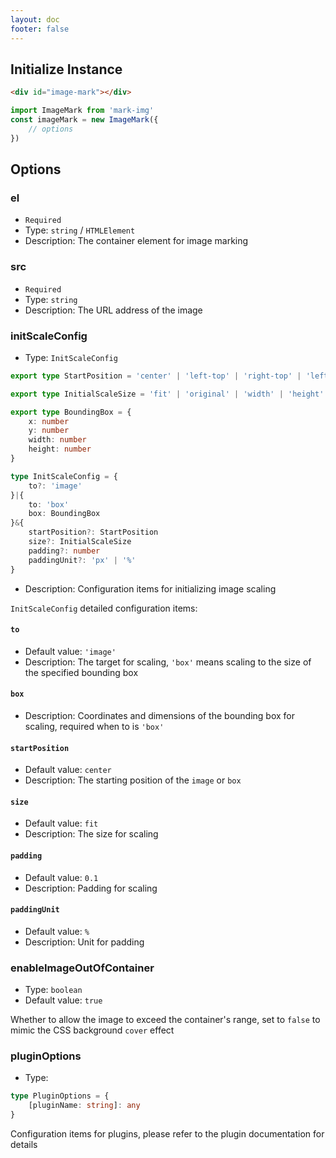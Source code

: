 ```yaml
---
layout: doc
footer: false
---
```


## Initialize Instance

```html
<div id="image-mark"></div>
```

```javascript
import ImageMark from 'mark-img'
const imageMark = new ImageMark({
	// options
})
```

## Options

### el

- `Required`
- Type: `string` / `HTMLElement`
- Description: The container element for image marking

### src

- `Required`
- Type: `string`
- Description: The URL address of the image

### initScaleConfig

- Type: `InitScaleConfig`

```typeScript
export type StartPosition = 'center' | 'left-top' | 'right-top' | 'left-bottom' | 'right-bottom'

export type InitialScaleSize = 'fit' | 'original' | 'width' | 'height' | 'cover'

export type BoundingBox = {
	x: number
	y: number
	width: number
	height: number
}

type InitScaleConfig = {
	to?: 'image'
}|{
	to: 'box'
	box: BoundingBox
}&{
	startPosition?: StartPosition
	size?: InitialScaleSize
	padding?: number
	paddingUnit?: 'px' | '%'
}
```

- Description: Configuration items for initializing image scaling

`InitScaleConfig` detailed configuration items:

#### `to`

- Default value: `'image'`
- Description: The target for scaling, `'box'` means scaling to the size of the specified bounding box

#### `box`

- Description: Coordinates and dimensions of the bounding box for scaling, required when to is `'box'`

#### `startPosition`

- Default value: `center`
- Description: The starting position of the `image` or `box`

#### `size`

- Default value: `fit`
- Description: The size for scaling

#### `padding`

- Default value: `0.1`
- Description: Padding for scaling

#### `paddingUnit`

- Default value: `%`
- Description: Unit for padding

### enableImageOutOfContainer

- Type: `boolean`
- Default value: `true`

Whether to allow the image to exceed the container's range, set to `false` to mimic the CSS background `cover` effect

### pluginOptions

- Type:

```typeScript
type PluginOptions = {
	[pluginName: string]: any
}
```

Configuration items for plugins, please refer to the plugin documentation for details
